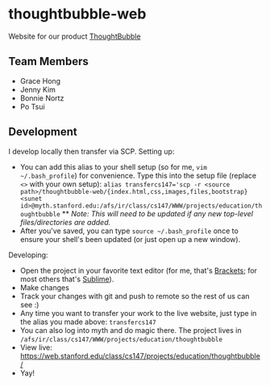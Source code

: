 # thoughtbubble-web
Website for our product [ThoughtBubble](https://github.com/dragonrollers/thoughtbubble-app/)

## Team Members
* Grace Hong
* Jenny Kim
* Bonnie Nortz
* Po Tsui

## Development
I develop locally then transfer via SCP.
Setting up:
* You can add this alias to your shell setup (so for me, `vim ~/.bash_profile`) for convenience. Type this into the setup file (replace `<>` with your own setup): `alias transfercs147='scp -r <source path>/thoughtbubble-web/{index.html,css,images,files,bootstrap} <sunet id>@myth.stanford.edu:/afs/ir/class/cs147/WWW/projects/education/thoughtbubble`
** *Note: This will need to be updated if any new top-level files/directories are added.*
* After you've saved, you can type `source ~/.bash_profile` once to ensure your shell's been updated (or just open up a new window).

Developing:
* Open the project in your favorite text editor (for me, that's [Brackets](http://brackets.io/); for most others that's [Sublime](https://www.sublimetext.com/)).
* Make changes
* Track your changes with git and push to remote so the rest of us can see :)
* Any time you want to transfer your work to the live website, just type in the alias you made above: `transfercs147`
* You can also log into myth and do magic there. The project lives in `/afs/ir/class/cs147/WWW/projects/education/thoughtbubble`
* View live: https://web.stanford.edu/class/cs147/projects/education/thoughtbubble/
* Yay!
